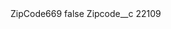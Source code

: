 <?xml version="1.0" encoding="UTF-8"?>
<CustomMetadata xmlns="http://soap.sforce.com/2006/04/metadata" xmlns:xsi="http://www.w3.org/2001/XMLSchema-instance" xmlns:xsd="http://www.w3.org/2001/XMLSchema">
    <label>ZipCode669</label>
    <protected>false</protected>
    <values>
        <field>Zipcode__c</field>
        <value xsi:type="xsd:string">22109</value>
    </values>
</CustomMetadata>
